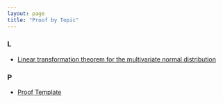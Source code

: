 ```yaml
---
layout: page
title: "Proof by Topic"
---
```



### L

- [Linear transformation theorem for the multivariate normal distribution](/P/mvn-ltt.html)

### P

- [Proof Template](/P/-temp-.html)

